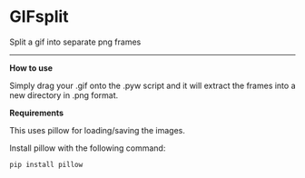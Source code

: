 # GIFsplit
Split a gif into separate png frames
_______________________________________
**How to use**

Simply drag your .gif onto the .pyw script and it will extract the frames into a new directory in .png format.

**Requirements**

This uses pillow for loading/saving the images.

Install pillow with the following command:
```
pip install pillow
```
